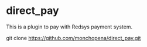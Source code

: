 # direct_pay

This is a plugin to pay with Redsys payment system.

git clone https://github.com/monchopena/direct_pay.git


